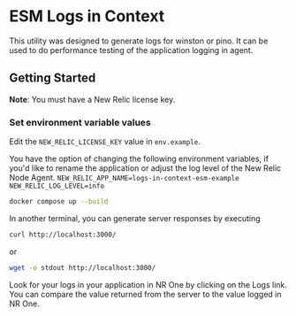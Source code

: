 # ESM Logs in Context
This utility was designed to generate logs for winston or pino.  It can be used to do performance testing of the application logging in agent.

## Getting Started

**Note**: You must have a New Relic license key.

### Set environment variable values

Edit the `NEW_RELIC_LICENSE_KEY` value in `env.example`.

You have the option of changing the following environment variables, if you'd like to rename the application or adjust the log level of the New Relic Node Agent. 
`NEW_RELIC_APP_NAME=logs-in-context-esm-example` 
`NEW_RELIC_LOG_LEVEL=info` 

```sh
docker compose up --build
```

In another terminal, you can generate server responses by executing

```sh
curl http://localhost:3000/ 
```
or 
```sh
wget -o stdout http://localhost:3000/ 
```
Look for your logs in your application in NR One by clicking on the Logs link. You can compare the value returned from the server to the value logged in NR One.

